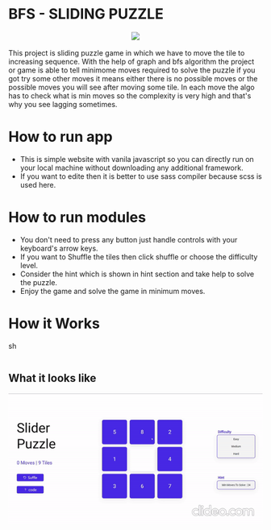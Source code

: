 # BFS - SLIDING PUZZLE

<p align="center">
  <img src="graph.png">
</p>


This project is sliding puzzle game in which we have to move the tile to increasing sequence. With the help of graph and bfs algorithm the project or game is able to tell minimome moves required to solve the puzzle if you got try some other moves  it means either there is no possible moves or the possible moves you will see after moving some tile. In each move the algo has to check what is min moves so the complexity is very high and that's why you see lagging sometimes.


# How to run app 

 * This is simple website with vanila javascript so you can directly run on your local machine without downloading any additional framework.
 * If you want to edite then it is better to use sass compiler because scss is used here. 

# How to run modules

* You don't need to press any button just handle controls with your keyboard's arrow keys.
* If you want to Shuffle the tiles then click shuffle or choose the difficulty level.
* Consider the hint which is shown in hint section and take help to solve the puzzle.
* Enjoy the game and solve the game in minimum moves.


# How it Works
sh
```

```

## What it looks like

<p align="center">
  <img src="bfs.gif">
</p>
  
